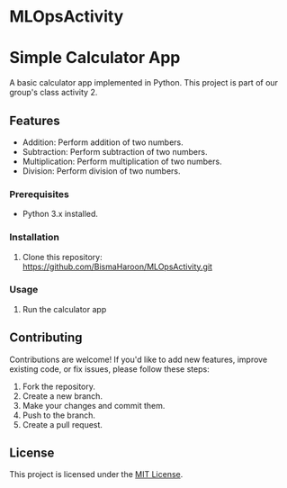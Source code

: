 # MLOpsActivity
# Simple Calculator App

A basic calculator app implemented in Python. This project is part of our group's class activity 2.

## Features

- Addition: Perform addition of two numbers.
- Subtraction: Perform subtraction of two numbers.
- Multiplication: Perform multiplication of two numbers.
- Division: Perform division of two numbers.

### Prerequisites

- Python 3.x installed.

### Installation

1. Clone this repository: https://github.com/BismaHaroon/MLOpsActivity.git

### Usage

1. Run the calculator app

## Contributing

Contributions are welcome! If you'd like to add new features, improve existing code, or fix issues, please follow these steps:

1. Fork the repository.
2. Create a new branch.
3. Make your changes and commit them.
4. Push to the branch.
5. Create a pull request.

## License

This project is licensed under the [MIT License](LICENSE).

